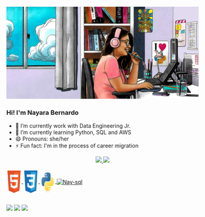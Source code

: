 ![capa_github](https://github.com/nayyarabernardo/nayyarabernardo/blob/main/Nay%20Github.jpg?raw=true)
<!--![counter](https://enxp7tl7m11xqsi.m.pipedream.net?color=blueviolet) -->

### Hi! I'm Nayara Bernardo

- 🔭 I’m currently work with Data Engineering Jr.
- 🌱 I’m currently learning Python, SQL and AWS
- 😄 Pronouns: she/her
- ⚡ Fun fact: I'm in the process of career migration

<div align="center">
  <a href="https://github.com/nayyarabernardo">
  <img height="180em" src="https://github-readme-stats.vercel.app/api?username=nayyarabernardo&show_icons=true&theme=dracula&include_all_commits=true&count_private=true"/>
  <img height="180em" src="https://github-readme-stats.vercel.app/api/top-langs/?username=nayyarabernardo&layout=compact&langs_count=7&theme=dracula"/>
</div>

</div>
<div style="display: inline_block"><br>
 <img align="center" alt="Nay-HTML" height="60" width="40" src="https://raw.githubusercontent.com/devicons/devicon/master/icons/html5/html5-original.svg">
  <img align="center" alt="Nay-CSS" height="60" width="40" src="https://raw.githubusercontent.com/devicons/devicon/master/icons/css3/css3-original.svg">
  <img align="center" alt="Nay-Python" height="60" width="40" src="https://raw.githubusercontent.com/devicons/devicon/master/icons/python/python-original.svg">
  <img align="center" alt="Nay-sql" height="60" width="40" src="https://cdn.jsdelivr.net/gh/devicons/devicon/icons/postgresql/postgresql-original.svg">
</div>
  
  ##
 
<div>  
  <a href="https://instagram.com/nayyarab" target="_blank"><img src="https://img.shields.io/badge/-Instagram-%23E4405F?style=for-the-badge&logo=instagram&logoColor=white" target="_blank"></a>
 	<a href = "mailto:nayyarabernardo@gmail.com"><img src="https://img.shields.io/badge/-Gmail-%23333?style=for-the-badge&logo=gmail&logoColor=white" target="_blank"></a>
  <a href="https://www.linkedin.com/in/nayyarabernardo" target="_blank"><img src="https://img.shields.io/badge/-LinkedIn-%230077B5?style=for-the-badge&logo=linkedin&logoColor=white" target="_blank"></a> 
</div>
